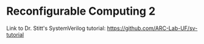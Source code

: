# Reconfigurable Computing 2
Link to Dr. Stitt's SystemVerilog tutorial: https://github.com/ARC-Lab-UF/sv-tutorial